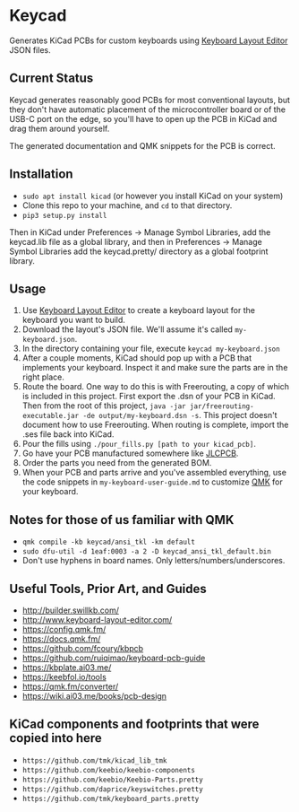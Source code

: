 # Keycad

Generates KiCad PCBs for custom keyboards using [Keyboard Layout
Editor](http://www.keyboard-layout-editor.com/) JSON files.

## Current Status

Keycad generates reasonably good PCBs for most conventional layouts, but they
don't have automatic placement of the microcontroller board or of the USB-C
port on the edge, so you'll have to open up the PCB in KiCad and drag them
around yourself.

The generated documentation and QMK snippets for the PCB is correct.

## Installation

* `sudo apt install kicad`  (or however you install KiCad on your system)
* Clone this repo to your machine, and `cd` to that directory.
* `pip3 setup.py install`

Then in KiCad under Preferences -> Manage Symbol Libraries, add the keycad.lib
file as a global library, and then in Preferences -> Manage Symbol Libraries add
the keycad.pretty/ directory as a global footprint library.

## Usage

1. Use [Keyboard Layout Editor](http://www.keyboard-layout-editor.com/) to
   create a keyboard layout for the keyboard you want to build.
2. Download the layout's JSON file. We'll assume it's called `my-keyboard.json`.
3. In the directory containing your file, execute `keycad my-keyboard.json`
4. After a couple moments, KiCad should pop up with a PCB that implements your
   keyboard. Inspect it and make sure the parts are in the right place.
5. Route the board. One way to do this is with Freerouting, a copy of which is included in this project. First export the .dsn of your PCB in KiCad. Then from the root of this project, `java -jar jar/freerouting-executable.jar -de output/my-keyboard.dsn -s`. This project doesn't document how to use Freerouting. When routing is complete, import the .ses file back into KiCad.
6. Pour the fills using `./pour_fills.py [path to your kicad_pcb]`.
7. Go have your PCB manufactured somewhere like [JLCPCB](https://jlcpcb.com/).
8. Order the parts you need from the generated BOM. 
9. When your PCB and parts arrive and you've assembled everything,
   use the code snippets in `my-keyboard-user-guide.md` to customize
   [QMK](https://github.com/qmk/qmk_firmware/) for your keyboard.

## Notes for those of us familiar with QMK

* `qmk compile -kb keycad/ansi_tkl -km default`
* `sudo dfu-util -d 1eaf:0003 -a 2 -D keycad_ansi_tkl_default.bin`
* Don't use hyphens in board names. Only letters/numbers/underscores.

## Useful Tools, Prior Art, and Guides

* http://builder.swillkb.com/
* http://www.keyboard-layout-editor.com/
* https://config.qmk.fm/
* https://docs.qmk.fm/
* https://github.com/fcoury/kbpcb
* https://github.com/ruiqimao/keyboard-pcb-guide
* https://kbplate.ai03.me/
* https://keebfol.io/tools
* https://qmk.fm/converter/
* https://wiki.ai03.me/books/pcb-design

## KiCad components and footprints that were copied into here

* `https://github.com/tmk/kicad_lib_tmk`
* `https://github.com/keebio/keebio-components`
* `https://github.com/keebio/Keebio-Parts.pretty`
* `https://github.com/daprice/keyswitches.pretty`
* `https://github.com/tmk/keyboard_parts.pretty`
